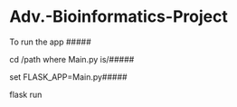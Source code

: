 # Adv.-Bioinformatics-Project

To run the app #####

cd /path where Main.py is/#####

set FLASK_APP=Main.py#####

flask run
